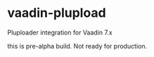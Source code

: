 vaadin-plupload
===============

Pluploader integration for Vaadin 7.x

this is pre-alpha build. Not ready for production.
